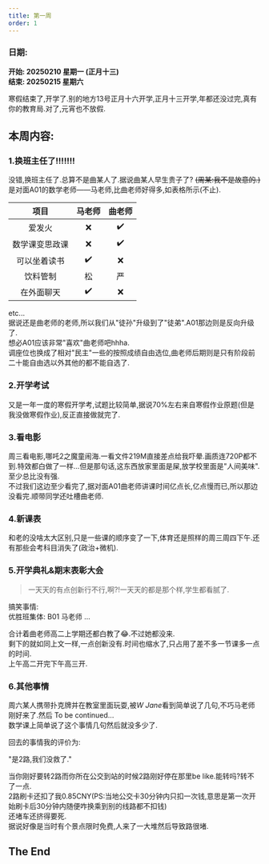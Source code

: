 ```yaml
---
title: 第一周
order: 1
---
```


### 日期:  
**开始: 20250210 星期一 (正月十三)**  
**结束: 20250215 星期六**  

寒假结束了,开学了.别的地方13号正月十六开学,正月十三开学,年都还没过完,真有你的教育局.对了,元宵也不放假.  

## 本周内容:  

### 1.换班主任了!!!!!!!  
没错,换班主任了.总算不是曲某人了.据说曲某人早生贵子了? ~~(周某:我不是故意的.)~~ 是对面A01的数学老师——马老师,比曲老师好得多,如表格所示(不止).  

|项目|马老师|曲老师|
|:---:|:---:|:---:|
|爱发火|❌|✔️|
|数学课变思政课|❌|✔️|
|可以坐着读书|✔️|❌|
|饮料管制|松|严|
|在外面聊天|✔️|❌|

etc...  
据说还是曲老师的老师,所以我们从"徒孙"升级到了"徒弟".A01那边则是反向升级了.  
想必A01应该非常"喜欢"曲老师吧hhha.  
调座位也换成了相对"民主"一些的按照成绩自由选位,曲老师后期则是只有阶段前二十能自由选以外其他的都不能自选了.  

### 2.开学考试  

又是一年一度的寒假开学考,试题比较简单,据说70%左右来自寒假作业原题(但是我没做寒假作业),反正直接做就完了.  

### 3.看电影  
周三看电影,哪吒2之魔童闹海.一看文件219M直接差点给我吓晕.画质连720P都不到.特效都白做了一样...但是那句话,这东西放家里面是屎,放学校里面是"人间美味".至少总比没有强.  
不过我们这边至少看完了,据对面A01曲老师讲课时间亿点长,亿点慢而已,所以那边没看完.顺带同学还吐槽曲老师.  

### 4.新课表  

和老的没啥太大区别,只是一些课的顺序变了一下,体育还是照样的周三周四下午.还有那些会考科目消失了(政治+微机).  

### 5.开学典礼&期末表彰大会  

> 一天天的有点创新行不行,啊?!一天天的都是那个样,学生都看腻了.  

搞笑事情:  
优胜班集体: B01 马老师 ...  

合计着曲老师高二上学期还都白教了😂.不过她都没来.  
剩下的就如同上文一样,一点创新没有.时间也缩水了,只占用了差不多一节课多一点的时间.  
上午高二开完下午高三开.  

### 6.其他事情  

周六某人携带扑克牌并在教室里面玩耍,被*W Jane*看到简单说了几句,不巧马老师刚好来了.然后 To be continued...  
数学课上简单说了这个事情几句然后就没多少了.  

回去的事情我的评价为:  

"是2路,我们没救了."  

当你刚好要转2路而你所在公交到站的时候2路刚好停在那里be like.能转吗?转不了一点.  
2路刷卡还扣了我0.85CNY(PS:当地公交卡30分钟内只扣一次钱,意思是第一次开始刷卡后30分钟内随便咋换乘到别的线路都不扣钱)  
还堵车还挤得要死.  
据说好像是当时有个景点限时免费,人来了一大堆然后导致路很堵.  

## The End
